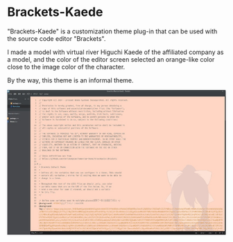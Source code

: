 # Brackets-Kaede
"Brackets-Kaede" is a customization theme plug-in that can be used with the source code editor "Brackets".

I made a model with virtual river Higuchi Kaede of the affiliated company as a model, and the color of the editor screen selected an orange-like color close to the image color of the character.

By the way, this theme is an informal theme.

<img src="img/cap1.jpg" alt="Brackets-Kaede">
